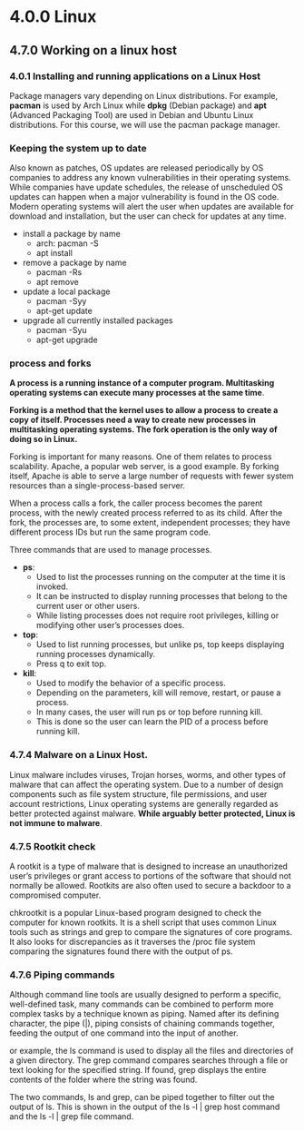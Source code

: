 # 4.0.0 Linux

## 4.7.0 Working on a linux host

### 4.0.1 Installing and running applications on a Linux Host

Package managers vary depending on Linux distributions. For example, **pacman** is used by Arch Linux while **dpkg** (Debian package) and **apt** (Advanced Packaging Tool) are used in Debian and Ubuntu Linux distributions. For this course, we will use the pacman package manager.

### Keeping the system up to date

Also known as patches, OS updates are released periodically by OS companies to address any known vulnerabilities in their operating systems. While companies have update schedules, the release of unscheduled OS updates can happen when a major vulnerability is found in the OS code. Modern operating systems will alert the user when updates are available for download and installation, but the user can check for updates at any time.

* install a package by name
    * arch: pacman -S
    * apt install
* remove a package by name
    * pacman -Rs
    * apt remove
* update a local package
    * pacman -Syy
    * apt-get update
* upgrade all currently installed packages
    * pacman -Syu
    * apt-get upgrade

### process and forks

**A process is a running instance of a computer program. Multitasking operating systems can execute many processes at the same time**.

**Forking is a method that the kernel uses to allow a process to create a copy of itself. Processes need a way to create new processes in multitasking operating systems. The fork operation is the only way of doing so in Linux.**

Forking is important for many reasons. One of them relates to process scalability. Apache, a popular web server, is a good example. By forking itself, Apache is able to serve a large number of requests with fewer system resources than a single-process-based server.

When a process calls a fork, the caller process becomes the parent process, with the newly created process referred to as its child. After the fork, the processes are, to some extent, independent processes; they have different process IDs but run the same program code.

Three commands that are used to manage processes.

* **ps**:
    * Used to list the processes running on the computer at the time it is invoked. 
    * It can be instructed to display running processes that belong to the current user or other users. 
    * While listing processes does not require root privileges, killing or modifying other user’s processes does.
* **top**:  
    * Used to list running processes, but unlike ps, top keeps displaying running processes dynamically. 
    * Press q to exit top.
* **kill**: 
    * Used to modify the behavior of a specific process. 
    * Depending on the parameters, kill will remove, restart, or pause a process. 
    * In many cases, the user will run ps or top before running kill. 
    * This is done so the user can learn the PID of a process before running kill.

### 4.7.4 Malware on a Linux Host.

Linux malware includes viruses, Trojan horses, worms, and other types of malware that can affect the operating system. Due to a number of design components such as file system structure, file permissions, and user account restrictions, Linux operating systems are generally regarded as better protected against malware. **While arguably better protected, Linux is not immune to malware**.

### 4.7.5 Rootkit check

A rootkit is a type of malware that is designed to increase an unauthorized user’s privileges or grant access to portions of the software that should not normally be allowed. Rootkits are also often used to secure a backdoor to a compromised computer.

chkrootkit is a popular Linux-based program designed to check the computer for known rootkits. It is a shell script that uses common Linux tools such as strings and grep to compare the signatures of core programs. It also looks for discrepancies as it traverses the /proc file system comparing the signatures found there with the output of ps.

### 4.7.6 Piping commands

Although command line tools are usually designed to perform a specific, well-defined task, many commands can be combined to perform more complex tasks by a technique known as piping. Named after its defining character, the pipe (|), piping consists of chaining commands together, feeding the output of one command into the input of another.

or example, the ls command is used to display all the files and directories of a given directory. The grep command compares searches through a file or text looking for the specified string. If found, grep displays the entire contents of the folder where the string was found.

The two commands, ls and grep, can be piped together to filter out the output of ls. This is shown in the output of the ls -l | grep host command and the ls -l | grep file command.

